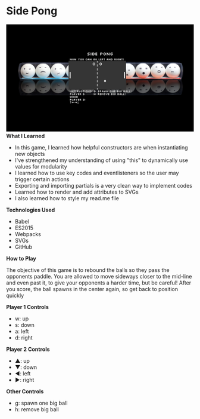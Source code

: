 # Side Pong

![Side Pong](./sidepong.png?raw=true "Side Pong")
**What I Learned**
 * In this game, I learned how helpful constructors are when instantiating new objects 
 * I've strengthened my understanding of using "this" to dynamically use values for modularity
 * I learned how to use key codes and eventlisteners so the user may trigger certain actions
 * Exporting and importing partials is a very clean way to implement codes
 * Learned how to render and add attributes to SVGs
 * I also learned how to style my read.me file
 
**Technologies Used**
* Babel
* ES2015 
* Webpacks 
* SVGs
* GitHub

**How to Play**


The objective of this game is to rebound the balls so they pass the opponents paddle.
You are allowed to move sideways closer to the mid-line and even past it, to give your opponents a harder time, but be careful! 
After you score, the ball spawns in the center again, so get back to position quickly


**Player 1 Controls**
* w: up
* s: down
* a: left
* d: right



**Player 2 Controls**
* ▲: up
* ▼: down
* ◀: left
* ▶: right


**Other Controls**
* g: spawn one big ball
* h: remove big ball